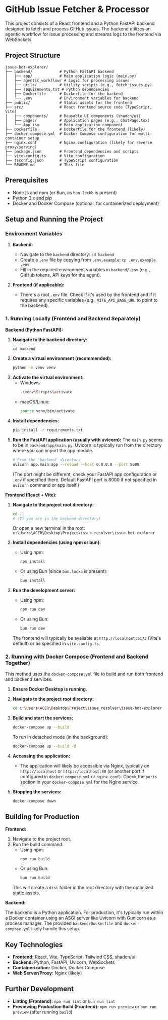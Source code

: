 # GitHub Issue Fetcher & Processor

This project consists of a React frontend and a Python FastAPI backend designed to fetch and process GitHub issues. The backend utilizes an agentic workflow for issue processing and streams logs to the frontend via WebSockets.

## Project Structure

```
issue-bot-explorer/
├── backend/            # Python FastAPI backend
│   ├── app/            # Main application logic (main.py)
│   ├── agentic_workflow/ # Logic for processing issues
│   ├── utils/          # Utility scripts (e.g., fetch_issues.py)
│   ├── requirements.txt # Python dependencies
│   ├── Dockerfile      # Dockerfile for the backend
│   └── .env            # Environment variables for backend
├── public/             # Static assets for the frontend
├── src/                # React frontend source code (TypeScript, Vite)
│   ├── components/     # Reusable UI components (shadcn/ui)
│   ├── pages/          # Application pages (e.g., ChatPage.tsx)
│   └── App.tsx         # Main application component
├── Dockerfile          # Dockerfile for the frontend (likely)
├── docker-compose.yml  # Docker Compose configuration for multi-container setup
├── nginx.conf          # Nginx configuration (likely for reverse proxy/serving)
├── package.json        # Frontend dependencies and scripts
├── vite.config.ts      # Vite configuration
├── tsconfig.json       # TypeScript configuration
└── README.md           # This file
```

## Prerequisites

*   Node.js and npm (or Bun, as `bun.lockb` is present)
*   Python 3.x and pip
*   Docker and Docker Compose (optional, for containerized deployment)

## Setup and Running the Project

### Environment Variables

1.  **Backend:**
    *   Navigate to the `backend` directory: `cd backend`
    *   Create a `.env` file by copying from `.env.example`: `cp .env.example .env`
    *   Fill in the required environment variables in `backend/.env` (e.g., GitHub tokens, API keys for the agent).

2.  **Frontend (if applicable):**
    *   There's a root `.env` file. Check if it's used by the frontend and if it requires any specific variables (e.g., `VITE_API_BASE_URL` to point to the backend).

### 1. Running Locally (Frontend and Backend Separately)

**Backend (Python FastAPI):**

1.  **Navigate to the backend directory:**
    ```bash
    cd backend
    ```
2.  **Create a virtual environment (recommended):**
    ```bash
    python -m venv venv
    ```
3.  **Activate the virtual environment:**
    *   Windows:
        ```bash
        .\venv\Scripts\activate
        ```
    *   macOS/Linux:
        ```bash
        source venv/bin/activate
        ```
4.  **Install dependencies:**
    ```bash
    pip install -r requirements.txt
    ```
5.  **Run the FastAPI application (usually with uvicorn):**
    The `main.py` seems to be in `backend/app/main.py`. Uvicorn is typically run from the directory where you can import the app module.
    ```bash
    # From the 'backend' directory
    uvicorn app.main:app --reload --host 0.0.0.0 --port 8000
    ```
    (The port might be different, check your FastAPI app configuration or `.env` if specified there. Default FastAPI port is 8000 if not specified in `uvicorn` command or app itself.)

**Frontend (React + Vite):**

1.  **Navigate to the project root directory:**
    ```bash
    cd .. 
    # (If you are in the backend directory)
    ```
    Or open a new terminal in the root: `c:\Users\ACER\Desktop\Project\issue_resolver\issue-bot-explorer`

2.  **Install dependencies (using npm or bun):**
    *   Using npm:
        ```bash
        npm install
        ```
    *   Or using Bun (since `bun.lockb` is present):
        ```bash
        bun install
        ```
3.  **Run the development server:**
    *   Using npm:
        ```bash
        npm run dev
        ```
    *   Or using Bun:
        ```bash
        bun run dev
        ```
    The frontend will typically be available at `http://localhost:5173` (Vite's default) or as specified in `vite.config.ts`.

### 2. Running with Docker Compose (Frontend and Backend Together)

This method uses the `docker-compose.yml` file to build and run both frontend and backend services.

1.  **Ensure Docker Desktop is running.**
2.  **Navigate to the project root directory:**
    ```bash
    cd c:\Users\ACER\Desktop\Project\issue_resolver\issue-bot-explorer
    ```
3.  **Build and start the services:**
    ```bash
    docker-compose up --build
    ```
    To run in detached mode (in the background):
    ```bash
    docker-compose up --build -d
    ```
4.  **Accessing the application:**
    *   The application will likely be accessible via Nginx, typically on `http://localhost` or `http://localhost:80` (or another port if configured in `docker-compose.yml` or `nginx.conf`). Check the `ports` section in your `docker-compose.yml` for the Nginx service.

5.  **Stopping the services:**
    ```bash
    docker-compose down
    ```

## Building for Production

**Frontend:**

1.  Navigate to the project root.
2.  Run the build command:
    *   Using npm:
        ```bash
        npm run build
        ```
    *   Or using Bun:
        ```bash
        bun run build
        ```
    This will create a `dist` folder in the root directory with the optimized static assets.

**Backend:**

The backend is a Python application. For production, it's typically run within a Docker container using an ASGI server like Uvicorn with Gunicorn as a process manager.
The provided `backend/Dockerfile` and `docker-compose.yml` likely handle this setup.

## Key Technologies

*   **Frontend:** React, Vite, TypeScript, Tailwind CSS, shadcn/ui
*   **Backend:** Python, FastAPI, Uvicorn, WebSockets
*   **Containerization:** Docker, Docker Compose
*   **Web Server/Proxy:** Nginx (likely)

## Further Development

*   **Linting (Frontend):** `npm run lint` or `bun run lint`
*   **Previewing Production Build (Frontend):** `npm run preview` or `bun run preview` (after running `build`)
